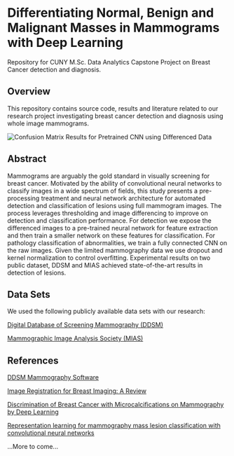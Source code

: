# Differentiating Normal, Benign and Malignant Masses in Mammograms with Deep Learning

Repository for CUNY M.Sc. Data Analytics Capstone Project on Breast Cancer detection and diagnosis.

## Overview

This repository contains source code, results and literature related to our research project investigating breast cancer detection and diagnosis using whole image mammograms.

![Confusion Matrix Results for Pretrained CNN using Differenced Data](https://raw.githubusercontent.com/jnarhan/Breast_Cancer/master/figures/jn_Transfer_2Class_CM_20170508.png)

## Abstract

Mammograms are arguably the gold standard in visually screening for breast cancer. 
Motivated by the ability of convolutional neural networks to classify images in a wide spectrum of fields, 
this study presents a pre-processing treatment and neural network architecture for automated detection and 
classification of lesions using full mammogram images. The process leverages thresholding and image differencing 
to improve on detection and classification performance. For detection we expose the differenced images to a 
pre-trained neural network for feature extraction and then train a smaller network on these features for 
classification. For pathology classification of abnormalities, we train a fully connected CNN on the raw images. 
Given the limited mammography data we use dropout and kernel normalization to control overfitting.  Experimental 
results on two public dataset, DDSM and MIAS achieved state-of-the-art results in detection of lesions.


## Data Sets

We used the following publicly available data sets with our research:

[Digital Database of Screening Mammography (DDSM)](http://marathon.csee.usf.edu/Mammography/Database.html)

[Mammographic Image Analysis Society (MIAS)](http://peipa.essex.ac.uk/info/mias.html)

## References

[DDSM Mammography Software](http://marathon.csee.usf.edu/Mammography/software/heathusf_v1.1.0.html)

[Image Registration for Breast Imaging: A Review](https://www.ncbi.nlm.nih.gov/pubmed/17280947)

[Discrimination of Breast Cancer with Microcalcifications on Mammography by Deep Learning](http://www.nature.com/articles/srep27327)

[Representation learning for mammography mass lesion classification with convolutional neural networks](http://www.sciencedirect.com/science/article/pii/S0169260715300110)

...More to come...